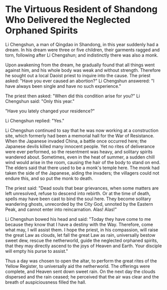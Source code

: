 # The Virtuous Resident of Shandong Who Delivered the Neglected Orphaned Spirits

Li Chengshun, a man of Qingdao in Shandong, in this year suddenly had a dream. In his dream were three or five children, their garments ragged and torn, following after Li Chengshun; and indistinctly there was also a monk.

Upon awakening from the dream, he gradually found that all things went against him, and his whole body was weak and without strength. Therefore he sought out a local Daoist priest to inquire into the cause. The priest asked: "Have you ever caused an abortion?" Li Chengshun answered: "I have always been single and have no such experience."

The priest then asked: "When did this condition arise for you?" Li Chengshun said: "Only this year."

"Have you lately changed your residence?"

Li Chengshun replied: "Yes."

Li Chengshun continued to say that he was now working at a construction site, which formerly had been a memorial hall for the War of Resistance. When the Japanese invaded China, a battle once occurred here; the Japanese devils killed many innocent people. Yet no rites of deliverance were ever performed, so the resentment was heavy, and solitary spirits wandered about. Sometimes, even in the heat of summer, a sudden chill wind would arise in the room, causing the hair of the body to stand on end. The elders said that there used to be a monk's temple here. The monk had taken the side of the Japanese, aiding the invaders; the villagers could not endure this, and so put the monk to death.

The priest said: "Dead souls that bear grievances, when some matters are left unresolved, refuse to descend into rebirth. Or at the time of death, spells may have been cast to bind the soul here. They become solitary wandering ghosts, unrecorded by the City God, unnoted by the Eastern Peak, and cannot enter into reincarnation. Alas! Alas!"

Li Chengshun bowed his head and said: "Today they have come to me because they know that I have a destiny with the Way. Therefore, come what may, I will assist them. I hope the priest, in his compassion, will raise the great Law as clouds, let fall the great Law as rain, universally bestow sweet dew, rescue the netherworld, guide the neglected orphaned spirits, that they may directly ascend to the joys of Heaven and Earth. Your disciple will empty his purse to assist."

Thus a day was chosen to open the altar, to perform the great rites of the Yellow Register, to universally aid the netherworld. The offerings were complete, and Heaven sent down sweet rain. On the next day the clouds dispersed and the rain ceased; he perceived that the air was clear and the breath of auspiciousness filled the hall.
